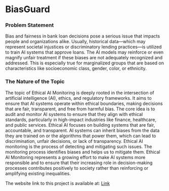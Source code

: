 # BiasGuard

### Problem Statement 

Bias and fairness in bank loan decisions pose a serious issue that impacts people and organizations alike. Usually, historical data—which may represent societal injustices or discriminatory lending practices—is utilized to train AI systems that approve loans. The AI models may reinforce or even magnify unfair treatment if these biases are not adequately recognized and addressed. This is especially true for marginalized groups that are based on characteristics like socioeconomic class, gender, color, or ethnicity.


### The Nature of the Topic

The topic of Ethical AI Monitoring is deeply rooted in the intersection of artificial intelligence (AI), ethics, and regulatory frameworks. It aims to ensure that AI systems operate within ethical boundaries, making decisions that are fair, transparent, and free from harmful bias. The core idea is to audit and monitor AI systems to ensure that they align with ethical standards, particularly in high-impact industries like finance, healthcare, and public services. Ethical AI focuses on building systems that are fair, accountable, and transparent. AI systems can inherit biases from the data they are trained on or the algorithms that power them, which can lead to discrimination, unfair decisions, or lack of transparency. Ethical AI monitoring is the process of detecting and mitigating such issues. The monitoring process identifies biases and helps us to mitigate them. Ethical AI Monitoring represents a growing effort to make AI systems more responsible and to ensure that their increasing role in decision-making processes contributes positively to society rather than reinforcing or amplifying existing inequalities.


The website link to this project is available at: [Link](https://bankloanbias.wordpress.com/)

